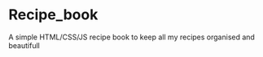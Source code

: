 Recipe_book
===========

A simple HTML/CSS/JS recipe book to keep all my recipes organised and beautifull

